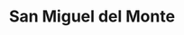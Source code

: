 ---
title: San Miguel del Monte
url: /san-miguel-del-monte/
latitude: -35.441
longitude: -58.805
---